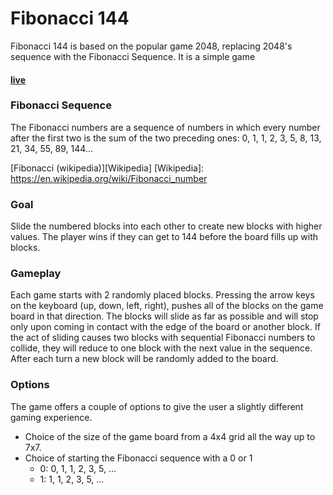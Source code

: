 # Fibonacci 144

Fibonacci 144 is based on the popular game 2048, replacing 2048's sequence with the Fibonacci Sequence. It is a simple game
#### [live][live]
[live]: https://delisauce.github.io/Fibonacci_144/



### Fibonacci Sequence
The Fibonacci numbers are a sequence of numbers in which every number after the first two is the sum of the two preceding ones:
0, 1, 1, 2, 3, 5, 8, 13, 21, 34, 55, 89, 144...

[Fibonacci (wikipedia)][Wikipedia]
[Wikipedia]: https://en.wikipedia.org/wiki/Fibonacci_number

### Goal
Slide the numbered blocks into each other to create new blocks with higher values. The player wins if they can get to 144 before the board fills up with blocks.

### Gameplay
Each game starts with 2 randomly placed blocks. Pressing the arrow keys on the keyboard (up, down, left, right), pushes all of the blocks on the game board in that direction. The blocks will slide as far as possible and will stop only upon coming in contact with the edge of the board or another block. If the act of sliding causes two blocks with sequential Fibonacci numbers to collide, they will reduce to one block with the next value in the sequence. After each turn a new block will be randomly added to the board.

### Options
The game offers a couple of options to give the user a slightly different gaming experience.
* Choice of the size of the game board from a 4x4 grid all the way up to 7x7.
* Choice of starting the Fibonacci sequence with a 0 or 1
  * 0: 0, 1, 1, 2, 3, 5, ...
  * 1: 1, 1, 2, 3, 5, ...
